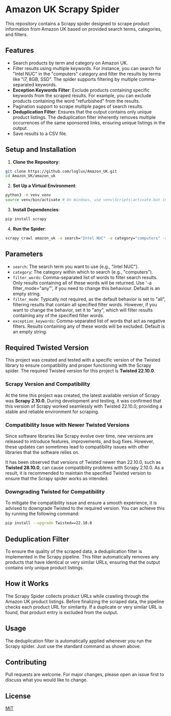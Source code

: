 # Amazon UK Scrapy Spider

This repository contains a Scrapy spider designed to scrape product information from Amazon UK based on provided search terms, categories, and filters.

## Features

- Search products by term and category on Amazon UK.
- Filter results using multiple keywords. For instance, you can search for "Intel NUC" in the "computers" category and filter the results by terms like "i7, 8GB, SSD". The spider supports filtering by multiple comma-separated keywords. 
- **Exception Keywords Filter**: Exclude products containing specific keywords from the scraped results. For example, you can exclude products containing the word "refurbished" from the results.
- Pagination support to scrape multiple pages of search results.
- **Deduplication Filter**: Ensures that the output contains only unique product listings. The deduplication filter inherently removes multiple occurrences of the same sponsored links, ensuring unique listings in the output.
- Save results to a CSV file.

## Setup and Installation

1. **Clone the Repository**:
```bash
git clone https://github.com/loglux/Amazon_UK.git
cd Amazon_UK/amazon_uk
```

2. **Set Up a Virtual Environment**:
```bash
python3 -m venv venv
source venv/bin/activate # On Windows, use venv\Scripts\activate.bat instead
``` 

3. **Install Dependencies**:
 ```bash
pip install scrapy
````

4. **Run the Spider**:
```bash
scrapy crawl amazon_uk -a search="Intel NUC" -a category="computers" -a filter_words="i5,i7" -a filter_mode="any" -a exception_keywords="refurbished" -o output.csv
```

## Parameters

- `search`: The search term you want to use (e.g., "Intel NUC").
- `category`: The category within which to search (e.g., "computers").
- `filter_words`: Comma-separated list of words to filter search results. Only results containing all of these words will be returned. Use '-a filter_mode="any"', if you need to change this behaviour. Default is an empty string.
- `filter_mode`: Typically not required, as the default behavior is set to "all", filtering results that contain all specified filter words. However, if you want to change the behavior, set it to "any", which will filter results containing any of the specified filter words.
- `exception_keywords`: Comma-separated list of words that act as negative filters. Results containing any of these words will be excluded. Default is an empty string.

## Required Twisted Version

This project was created and tested with a specific version of the Twisted library to ensure compatibility and proper functioning with the Scrapy spider. The required Twisted version for this project is **Twisted 22.10.0**.

### Scrapy Version and Compatibility

At the time this project was created, the latest available version of Scrapy was **Scrapy 2.10.0**. During development and testing, it was confirmed that this version of Scrapy worked seamlessly with Twisted 22.10.0, providing a stable and reliable environment for scraping.

### Compatibility Issue with Newer Twisted Versions

Since software libraries like Scrapy evolve over time, new versions are released to introduce features, improvements, and bug fixes. However, these updates can sometimes lead to compatibility issues with other libraries that the software relies on.

It has been observed that versions of Twisted newer than 22.10.0, such as **Twisted 28.10.0**, can cause compatibility problems with Scrapy 2.10.0. As a result, it is recommended to maintain the specified Twisted version to ensure that the Scrapy spider works as intended.

### Downgrading Twisted for Compatibility

To mitigate the compatibility issue and ensure a smooth experience, it is advised to downgrade Twisted to the required version. You can achieve this by running the following command:

```bash
pip install --upgrade Twisted==22.10.0
```
## Deduplication Filter
To ensure the quality of the scraped data, a deduplication filter is implemented in the Scrapy pipeline. This filter automatically removes any products that have identical or very similar URLs, ensuring that the output contains only unique product listings.

## How it Works
The Scrapy Spider collects product URLs while crawling through the Amazon UK product listings. Before finalizing the scraped data, the pipeline checks each product URL for similarity. If a duplicate or very similar URL is found, that product entry is excluded from the output.

## Usage
The deduplication filter is automatically applied whenever you run the Scrapy spider. Just use the standard command as shown above.

## Contributing

Pull requests are welcome. For major changes, please open an issue first to discuss what you would like to change.

## License

[MIT](https://choosealicense.com/licenses/mit/)


